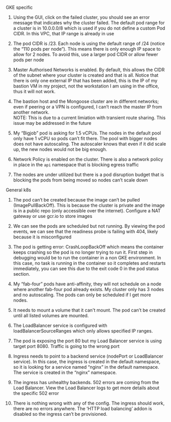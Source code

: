 GKE specific

1. Using the GUI, click on the failed cluster, you should see an error message that indicates why the cluster failed.
The default pod range for a cluster is in 10.0.0.0/8 which is used if you do not define a custom Pod CIDR. In this VPC, that IP range is already in use

2. The pod CIDR is /23. Each node is using the default range of /24 (notice the “110 pods per node”). This means there is only enough IP space to allow for 2 nodes. To avoid this, use a larger pod CIDR or allow fewer pods per node

3. Master Authorised Networks is enabled. By default, this allows the CIDR of the subnet where your cluster is created and that is all. Notice that there is only one external IP that has been added, this is the IP of my bastion VM in my project, not the workstation I am using in the office, thus it will not work.

4. The bastion host and the Mongoose cluster are in different networks; even if peering or a VPN is configured, I can’t reach the master IP from another network.  
    NOTE: This is due to a current limiation with transient route sharing. This issue may be addressed in the future

5. My “Bigjob” pod is asking for 1.5 vCPUs. The nodes in the default pool only have 1 vCPU so pods can’t fit there. The pool with bigger nodes does not have autoscaling. The autoscaler knows that even if it did scale up, the new nodes would not be big enough.

6. Network Policy is enabled on the cluster. There is also a network policy in place in the `api` namespace that is blocking egress traffic

7. The nodes are under utilized but there is a pod disruption budget that is blocking the pods from being moved so nodes can’t scale down

General k8s

1. The pod can’t be created because the image can’t be pulled (ImagePullBackOff). This is because the cluster is private and the image is in a public repo (only accessible over the internet). Configure a NAT gateway or use gcr.io to store images

2. We can see the pods are scheduled but not running. By viewing the pod events, we can see that the readiness probe is failing with 404, likely because it is misconfigured

3. The pod is getting error: CrashLoopBackOff which means the container keeps crashing so the pod is no longer trying to run it. First step in debugging would be to run the container in a non GKE environment. 
In this case, no task is running in the container so it completes and restarts immediately, you can see this due to the exit code 0 in the pod status section.

4. My “fab-four” pods have anti-affinity, they will not schedule on a node where another fab-four pod already exists. My cluster only has 3 nodes and no autoscaling. The pods can only be scheduled if I get more nodes.

5. It needs to mount a volume that it can't mount. The pod can’t be created until all listed volumes are mounted.

6. The LoadBalancer service is configured with loadBalancerSourceRanges which only allows specified IP ranges. 

7. The pod is exposing the port 80 but my Load Balancer service is using target port 8080. Traffic is going to the wrong port

8. Ingress needs to point to a backend service (nodePort or LoadBalancer service). In this case, the ingress is created in the default namespace, so it is looking for a service named “nginx” in the default namespace. The service is created in the “nginx” namespace.

9. The ingress has unhealthy backends. 502 errors are coming from the Load Balancer. View the Load Balancer logs to get more details about the specific 502 error

10. There is nothing wrong with any of the config. The ingress should work, there are no errors anywhere. The ‘HTTP load balancing’ addon is disabled so the ingress can’t be provisioned.
